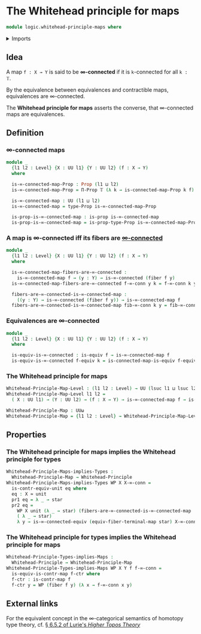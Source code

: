 # The Whitehead principle for maps

```agda
module logic.whitehead-principle-maps where
```

<details><summary>Imports</summary>

```agda
open import foundation.connected-maps
open import foundation.connected-types
open import foundation.dependent-pair-types
open import foundation.fibers-of-maps
open import foundation.truncation-levels
open import foundation.unit-type
open import foundation.universe-levels

open import foundation-core.contractible-maps
open import foundation-core.contractible-types
open import foundation-core.equivalences
open import foundation-core.identity-types
open import foundation-core.propositions

open import logic.whitehead-principle-types
```

</details>

## Idea

A map `f : X → Y` is said to be **∞-connected** if it is `k`-connected for all
`k : 𝕋`.

By the equivalence between equivalences and contractible maps, equivalences are
∞-connected.

The **Whitehead principle for maps** asserts the converse, that ∞-connected maps
are equivalences.

## Definition

### ∞-connected maps

```agda
module _
  {l1 l2 : Level} {X : UU l1} {Y : UU l2} (f : X → Y)
  where

  is-∞-connected-map-Prop : Prop (l1 ⊔ l2)
  is-∞-connected-map-Prop = Π-Prop 𝕋 (λ k → is-connected-map-Prop k f)

  is-∞-connected-map : UU (l1 ⊔ l2)
  is-∞-connected-map = type-Prop is-∞-connected-map-Prop

  is-prop-is-∞-connected-map : is-prop is-∞-connected-map
  is-prop-is-∞-connected-map = is-prop-type-Prop is-∞-connected-map-Prop
```

### A map is ∞-connected iff its fibers are [∞-connected](logic.whitehead-principle-types.md)

```agda
module _
  {l1 l2 : Level} {X : UU l1} {Y : UU l2} (f : X → Y)
  where

  is-∞-connected-map-fibers-are-∞-connected :
    is-∞-connected-map f → (y : Y) → is-∞-connected (fiber f y)
  is-∞-connected-map-fibers-are-∞-connected f-∞-conn y k = f-∞-conn k y

  fibers-are-∞-connected-is-∞-connected-map :
    ((y : Y) → is-∞-connected (fiber f y)) → is-∞-connected-map f
  fibers-are-∞-connected-is-∞-connected-map fib-∞-conn k y = fib-∞-conn y k
```

### Equivalences are ∞-connected

```agda
module _
  {l1 l2 : Level} {X : UU l1} {Y : UU l2} (f : X → Y)
  where

  is-equiv-is-∞-connected : is-equiv f → is-∞-connected-map f
  is-equiv-is-∞-connected f-equiv k = is-connected-map-is-equiv f-equiv
```

### The Whitehead principle for maps

```agda
Whitehead-Principle-Map-Level : (l1 l2 : Level) → UU (lsuc l1 ⊔ lsuc l2)
Whitehead-Principle-Map-Level l1 l2 =
  ( X : UU l1) → (Y : UU l2) → (f : X → Y) → is-∞-connected-map f → is-equiv f

Whitehead-Principle-Map : UUω
Whitehead-Principle-Map = {l1 l2 : Level} → Whitehead-Principle-Map-Level l1 l2
```

## Properties

### The Whitehead principle for maps implies the Whitehead principle for types

```agda
Whitehead-Principle-Maps-implies-Types :
  Whitehead-Principle-Map → Whitehead-Principle
Whitehead-Principle-Maps-implies-Types WP X X-∞-conn =
  is-contr-equiv-unit eq where
  eq : X ≃ unit
  pr1 eq = λ _ → star
  pr2 eq =
    WP X unit (λ _ → star) (fibers-are-∞-connected-is-∞-connected-map
    ( λ _ → star)
    λ y → is-∞-connected-equiv (equiv-fiber-terminal-map star) X-∞-conn)
```

### The Whitehead principle for types implies the Whitehead principle for maps

```agda
Whitehead-Principle-Types-implies-Maps :
  Whitehead-Principle → Whitehead-Principle-Map
Whitehead-Principle-Types-implies-Maps WP X Y f f-∞-conn =
  is-equiv-is-contr-map f-ctr where
  f-ctr : is-contr-map f
  f-ctr y = WP (fiber f y) (λ x → f-∞-conn x y)
```

## External links

For the equivalent concept in the ∞-categorical semantics of homotopy type
theory, cf.
[§ 6.5.2 of Lurie's _Higher Topos Theory_](https://www.math.ias.edu/~lurie/papers/highertopoi.pdf)
